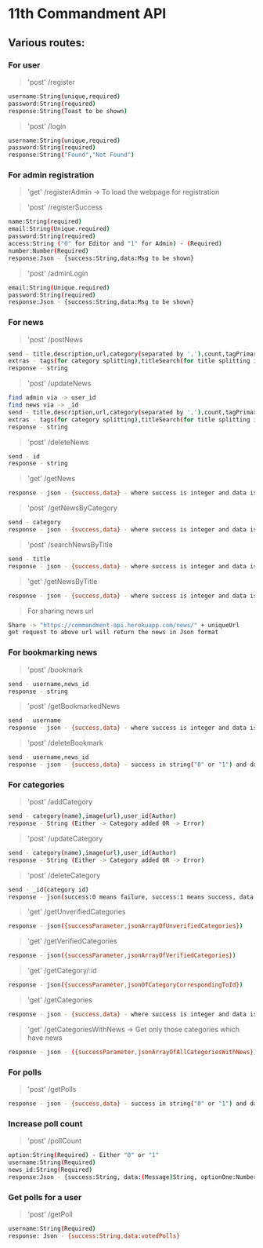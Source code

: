 # 11th Commandment API

## Various routes:

### For user 
>'post' /register
```sh 
username:String(unique,required)
password:String(required)
response:String(Toast to be shown)
```

>'post' /login
```sh 
username:String(unique,required)
password:String(required)
response:String("Found","Not Found")
```

### For admin registration
>'get' /registerAdmin -> To load the webpage for registration

>'post' /registerSuccess
```sh 
name:String(required)
email:String(Unique.required)
password:String(required)
access:String ("0" for Editor and "1" for Admin) - (Required)
number:Number(Required)
response:Json - {success:String,data:Msg to be shown}
```

>'post' /adminLogin
```sh 
email:String(Unique.required)
password:String(required)
response:Json - {success:String,data:Msg to be shown}
```

### For news

>'post' /postNews 
```sh 
send - title,description,url,category(separated by ','),count,tagPrimary,tagSecondary,imageURL,source,type(poll or news),question,optionOne,optionTwo
extras - tags(for category splitting),titleSearch(for title splitting into words)
response - string
```

>'post' /updateNews 
```sh 
find admin via -> user_id
find news via -> _id
send - title,description,url,category(separated by ','),count,tagPrimary,tagSecondary,imageURL,source,type(poll or news),question,optionOne,optionTwo
extras - tags(for category splitting),titleSearch(for title splitting into words)
response - string
```

>'post' /deleteNews 
```sh 
send - id
response - string
```

>'get' /getNews 
```sh 
response - json - {success,data} - where success is integer and data is json
```

>'post' /getNewsByCategory
```sh 
send - category
response - json - {success,data} - where success is integer and data is in json - returns news within a category
```

>'post' /searchNewsByTitle 
```sh 
send - title
response - json - {success,data} - where success is integer and data is in json - returns news within a category - returns news except the parameters: tags,titleSearch,url,tagPrimary,,tagSecondary,source,date,count,category
```

>'get' /getNewsByTitle 
```sh 
response - json - {success,data} - where success is integer and data is in json - returns news by title - returns news except the parameters: tags,titleSearch,date,count
```




>For sharing news url
```sh
Share -> "https://commandment-api.herokuapp.com/news/" + uniqueUrl
get request to above url will return the news in Json format
```

### For bookmarking news

>'post' /bookmark
```sh 
send - username,news_id
response - string
```

>'post' /getBookmarkedNews
```sh 
send - username
response - json - {success,data} - where success is integer and data is in json - returns news by id
```

>'post' /deleteBookmark 
```sh
send - username,news_id
response - json - {success,data} - success in string("0" or "1") and data is String containing the message
```

### For categories

>'post' /addCategory
```sh
send - category(name),image(url),user_id(Author)
response - String (Either -> Category added OR -> Error) 
```

>'post' /updateCategory
```sh
send - category(name),image(url),user_id(Author)
response - String (Either -> Category added OR -> Error) 
```

>'post' /deleteCategory
```sh
send - _id(category id)
response - json(success:0 means failure, success:1 means success, data has message embedded)
```

>'get' /getUnverifiedCategories
```sh
response - json({successParameter,jsonArrayOfUnverifiedCategories})
```

>'get' /getVerifiedCategories
```sh
response - json({successParameter,jsonArrayOfVerifiedCategories})
```

>'get' /getCategory/:id
```sh
response - json({successParameter,jsonOfCategoryCorrespondingToId})
```

>'get' /getCategories
```sh 
response - json - {success,data} - where success is integer and data is json
``` 

>'get' /getCategoriesWithNews -> Get only those categories which have news
```sh
response - json - ({successParameter,jsonArrayOfAllCategoriesWithNews})
```

### For polls

>'post' /getPolls 
```sh
response - json - {success,data} - success in string("0" or "1") and data is JsonArray of all the Polls
```





### Increase poll count
>'post' /pollCount
```sh 
option:String(Required) - Either "0" or "1"
username:String(Required)
news_id:String(Required)
response:Json - {success:String, data:(Message)String, optionOne:Number, optionTwo:Number}
```

### Get polls for a user
>'post' /getPoll
```sh
username:String(Required)
response: Json - {success:String,data:votedPolls}
```

